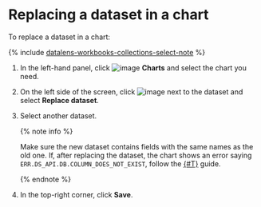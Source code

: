 # Replacing a dataset in a chart

To replace a dataset in a chart:


{% include [datalens-workbooks-collections-select-note](../../../_includes/datalens/operations/datalens-workbooks-collections-select-note.md) %}


1. In the left-hand panel, click ![image](../../../_assets/datalens/chart.svg) **Charts** and select the chart you need.
1. On the left side of the screen, click ![image](../../../_assets/datalens/horizontal-ellipsis.svg) next to the dataset and select **Replace dataset**.
1. Select another dataset.

   {% note info %}

   Make sure the new dataset contains fields with the same names as the old one. If, after replacing the dataset, the chart shows an error saying `ERR.DS_API.DB.COLUMN_DOES_NOT_EXIST`, follow the [{#T}](../dataset/update-field.md#replace-field) guide.

   {% endnote %}

1. In the top-right corner, click **Save**.
